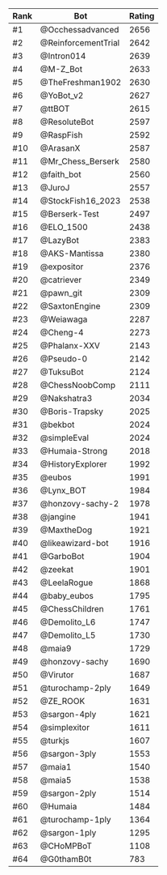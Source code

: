 Rank|Bot|Rating
---|---|---
#1|@Occhessadvanced|2656
#2|@ReinforcementTrial|2642
#3|@Intron014|2639
#4|@M-Z_Bot|2633
#5|@TheFreshman1902|2630
#6|@YoBot_v2|2627
#7|@ttBOT|2615
#8|@ResoluteBot|2597
#9|@RaspFish|2592
#10|@ArasanX|2587
#11|@Mr_Chess_Berserk|2580
#12|@faith_bot|2560
#13|@JuroJ|2557
#14|@StockFish16_2023|2538
#15|@Berserk-Test|2497
#16|@ELO_1500|2438
#17|@LazyBot|2383
#18|@AKS-Mantissa|2380
#19|@expositor|2376
#20|@catriever|2349
#21|@pawn_git|2309
#22|@SaxtonEngine|2309
#23|@Weiawaga|2287
#24|@Cheng-4|2273
#25|@Phalanx-XXV|2143
#26|@Pseudo-0|2142
#27|@TuksuBot|2124
#28|@ChessNoobComp|2111
#29|@Nakshatra3|2034
#30|@Boris-Trapsky|2025
#31|@bekbot|2024
#32|@simpleEval|2024
#33|@Humaia-Strong|2018
#34|@HistoryExplorer|1992
#35|@eubos|1991
#36|@Lynx_BOT|1984
#37|@honzovy-sachy-2|1978
#38|@jangine|1941
#39|@MaxtheDog|1921
#40|@likeawizard-bot|1916
#41|@GarboBot|1904
#42|@zeekat|1901
#43|@LeelaRogue|1868
#44|@baby_eubos|1795
#45|@ChessChildren|1761
#46|@Demolito_L6|1747
#47|@Demolito_L5|1730
#48|@maia9|1729
#49|@honzovy-sachy|1690
#50|@Virutor|1687
#51|@turochamp-2ply|1649
#52|@ZE_ROOK|1631
#53|@sargon-4ply|1621
#54|@simplexitor|1611
#55|@turkjs|1607
#56|@sargon-3ply|1553
#57|@maia1|1540
#58|@maia5|1538
#59|@sargon-2ply|1514
#60|@Humaia|1484
#61|@turochamp-1ply|1364
#62|@sargon-1ply|1295
#63|@CHoMPBoT|1108
#64|@G0thamB0t|783
